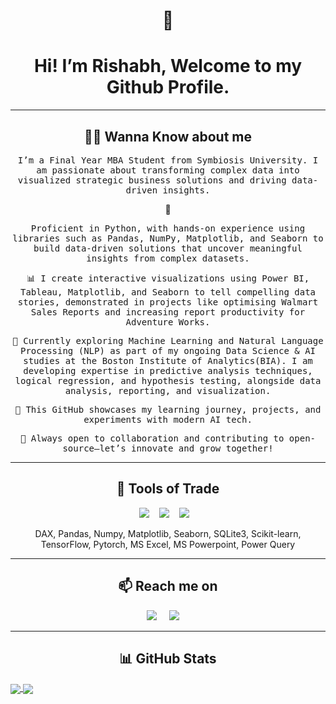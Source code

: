 <h1 align="center"> 👋 </h1> 
<h1 align="center">Hi! I’m Rishabh, Welcome to my Github Profile.</h1>

<hr>

<h2 align="center"> 👨‍💻 Wanna Know about me</h2>
<p align="center">
  <samp>
    I’m a Final Year MBA Student from Symbiosis University. I am passionate about transforming complex data into visualized strategic business solutions and driving data-driven insights.
  </samp>
</p>
<p align="center">
  🐍
</p>
<p align="center">
  <samp>
    Proficient in Python, with hands-on experience using libraries such as Pandas, NumPy, Matplotlib, and Seaborn to build data-driven solutions that uncover meaningful insights from complex datasets.
  </samp>
</p>
<p align="center">
  <samp>
    📊 I create interactive visualizations using Power BI, Tableau, Matplotlib, and Seaborn to tell compelling data stories, demonstrated in projects like optimising Walmart Sales Reports and increasing report productivity for Adventure Works.
  </samp>
</p>
<p align="center">
  <samp>
    🤖 Currently exploring Machine Learning and Natural Language Processing (NLP) as part of my ongoing Data Science & AI studies at the Boston Institute of Analytics(BIA). I am developing expertise in predictive analysis techniques, logical regression, and hypothesis testing, alongside data analysis, reporting, and visualization.
  </samp>
</p>
<p align="center">
  <samp>
    🚀 This GitHub showcases my learning journey, projects, and experiments with modern AI tech.
  </samp>
</p>
<p align="center">
  <samp>
    🤝 Always open to collaboration and contributing to open-source—let’s innovate and grow together!
  </samp>
</p>

<hr>

<h2 align="center"> 🔭 Tools of Trade</h2>
<p align="center">
  <img src="[![Power BI](https://custom-icon-badges.demolab.com/badge/Power%20BI-F1C912?logo=power-bi&logoColor=fff)](#)" />&nbsp;&nbsp;&nbsp;
  <img src="[![Python](https://img.shields.io/badge/Python-3776AB?logo=python&logoColor=fff)](#)" />&nbsp;&nbsp;&nbsp;
  <img src="[![MySQL](https://img.shields.io/badge/MySQL-4479A1?logo=mysql&logoColor=fff)](#)" />&nbsp;&nbsp;&nbsp;
</p>
<p align="center">DAX, Pandas, Numpy, Matplotlib, Seaborn, SQLite3, Scikit-learn, TensorFlow, Pytorch, MS Excel, MS Powerpoint, Power Query</p>

<hr>

<h2  align="center">📫 Reach me on</h2>
<p align="center">
  <a target="_blank"href="https://www.linkedin.com/in/rishabh-salian/"><img src="https://img.shields.io/badge/linkedin-%230077B5.svg?&style=for-the-badge&logo=linkedin&logoColor=white" /></a>&nbsp;&nbsp;&nbsp;&nbsp;
  <a href="mailto:rishahbh.salian@outlook.com?subject=Hello%20Rishabh,%20From%20Github"><img src="https://img.shields.io/badge/gmail-%23D14836.svg?&style=for-the-badge&logo=gmail&logoColor=white" /></a>&nbsp;&nbsp;&nbsp;&nbsp;
</p>

<hr>

<h2  align="center">📊 GitHub Stats</h2>
<a href="https://github.com/Rishabh90501/github-readme-stats">
  <img align="center" src="https://github-readme-stats.vercel.app/api?username=Rishabh90501&show_icons=true&hide=contribs,prs&cache_seconds=86400&theme=github_dark_dimmed" />
</a>
<a href="https://github.com/Rishabh90501/convoychat">
  <img align="center" src="https://github-readme-stats.vercel.app/api/pin/?username=Rishabh90501&theme=github_dark_dimmed&repo=convoychat" />
</a>
